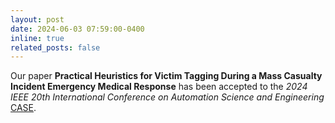 ```yaml
---
layout: post
date: 2024-06-03 07:59:00-0400
inline: true
related_posts: false
---
```


Our paper **Practical Heuristics for Victim Tagging During a Mass Casualty Incident Emergency Medical Response** has been accepted to the _2024 IEEE 20th International Conference on Automation Science and Engineering_ [CASE](https://2024.ieeecase.org/).